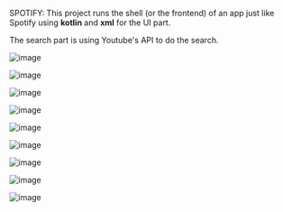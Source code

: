 SPOTIFY:
This project runs the shell (or the frontend) of an app just like Spotify using **kotlin** and **xml** for the UI part.

The search part is using Youtube's API to do the search.

![image](https://github.com/user-attachments/assets/90130623-16c4-4bb7-9be0-2a145dea7c82)


![image](https://github.com/user-attachments/assets/3149f1c3-726b-423b-8452-6eeb35ae49e1)


![image](https://github.com/user-attachments/assets/5d1d75b0-8cc5-496d-9a66-57f899656bd1)


![image](https://github.com/user-attachments/assets/db3b0c59-6fad-47c9-a299-9986e3077fee)


![image](https://github.com/user-attachments/assets/f32dd513-2a9a-48fe-b2fe-9802cd84afad)


![image](https://github.com/user-attachments/assets/ef483365-6a5b-4706-94b3-b67bd3f60191)


![image](https://github.com/user-attachments/assets/e60c888b-1a2d-4948-9219-c753d7a12a61)


![image](https://github.com/user-attachments/assets/623454de-e543-4451-b9a6-53ab09be4307)


![image](https://github.com/user-attachments/assets/60ebc5c6-76d4-49b0-8722-0fac39b0d04b)
